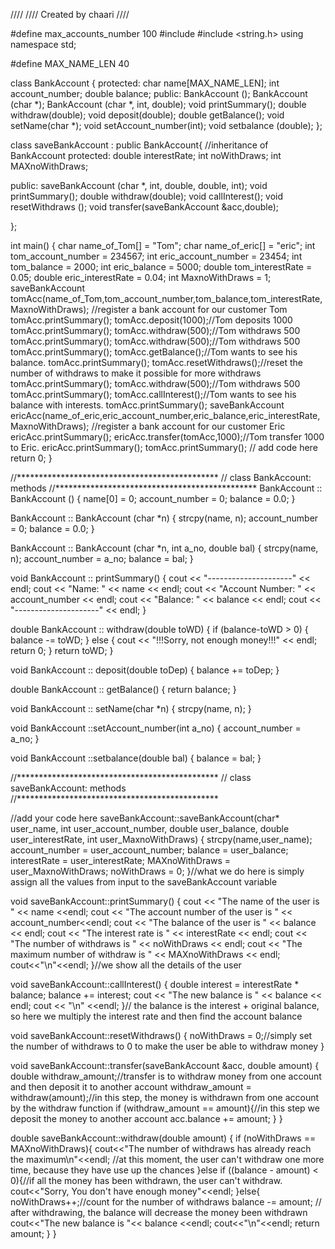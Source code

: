 ////
//// Created by chaari
////

#define max_accounts_number 100
#include <iostream>
#include <string.h>
using namespace std;

#define MAX_NAME_LEN 40

class BankAccount {
protected:
    char name[MAX_NAME_LEN];
    int  account_number;
    double balance;
public:
    BankAccount ();
    BankAccount (char *);
    BankAccount (char *, int, double);
    void printSummary();
    double withdraw(double);
    void deposit(double);
    double getBalance();
    void setName(char *);
    void setAccount_number(int);
    void setbalance (double);
};


class saveBankAccount : public BankAccount{ //inheritance of BankAccount
protected:
    double interestRate;
    int noWithDraws;
    int MAXnoWithDraws;

public:
    saveBankAccount (char *, int, double, double, int);
    void printSummary();
    double withdraw(double);
    void callInterest();
    void resetWithdraws ();
    void transfer(saveBankAccount &acc,double);

};

int main() {
    char name_of_Tom[] = "Tom";
    char name_of_eric[] = "eric";
    int tom_account_number = 234567;
    int eric_account_number = 23454;
    int tom_balance = 2000;
    int eric_balance = 5000;
    double tom_interestRate = 0.05;
    double eric_interestRate = 0.04;
    int MaxnoWithDraws = 1;
    saveBankAccount tomAcc(name_of_Tom,tom_account_number,tom_balance,tom_interestRate,MaxnoWithDraws);
    //register a bank account for our customer Tom
    tomAcc.printSummary();
    tomAcc.deposit(1000);//Tom deposits 1000
    tomAcc.printSummary();
    tomAcc.withdraw(500);//Tom withdraws 500
    tomAcc.printSummary();
    tomAcc.withdraw(500);//Tom withdraws 500
    tomAcc.printSummary();
    tomAcc.getBalance();//Tom wants to see his balance.
    tomAcc.printSummary();
    tomAcc.resetWithdraws();//reset the number of withdraws to make it possible for more withdraws
    tomAcc.printSummary();
    tomAcc.withdraw(500);//Tom withdraws 500
    tomAcc.printSummary();
    tomAcc.callInterest();//Tom wants to see his balance with interests.
    tomAcc.printSummary();
    saveBankAccount ericAcc(name_of_eric,eric_account_number,eric_balance,eric_interestRate,MaxnoWithDraws);
    //register a bank account for our customer Eric
    ericAcc.printSummary();
    ericAcc.transfer(tomAcc,1000);//Tom transfer 1000 to Eric.
    ericAcc.printSummary();
    tomAcc.printSummary();
// add code here
    return 0;
}

//**********************************************
// class BankAccount: methods
//**********************************************
BankAccount :: BankAccount () {
    name[0] = 0;
    account_number = 0;
    balance = 0.0;
}

BankAccount :: BankAccount (char *n) {
    strcpy(name, n);
    account_number = 0;
    balance = 0.0;
}

BankAccount :: BankAccount (char *n, int a_no, double bal) {
    strcpy(name, n);
    account_number = a_no;
    balance = bal;
}

void BankAccount :: printSummary() {
    cout << "---------------------" << endl;
    cout << "Name: " << name << endl;
    cout << "Account Number: " << account_number << endl;
    cout << "Balance: " << balance << endl;
    cout << "---------------------" << endl;
}

double BankAccount :: withdraw(double toWD) {
    if (balance-toWD > 0) {
        balance -= toWD;
    }
    else {
        cout << "!!!Sorry, not enough money!!!" << endl;
        return 0;
    }
    return toWD;
}

void BankAccount :: deposit(double toDep) {
    balance += toDep;
}

double BankAccount :: getBalance() {
    return balance;
}


void   BankAccount ::   setName(char *n) {
    strcpy(name, n);
}

void BankAccount ::setAccount_number(int a_no) {
    account_number = a_no;
}

void BankAccount ::setbalance(double bal) {
    balance = bal;
}

//**********************************************
// class saveBankAccount: methods
//**********************************************

//add your code here
saveBankAccount::saveBankAccount(char* user_name, int user_account_number, double user_balance, double user_interestRate, int user_MaxnoWithDraws)
{
    strcpy(name,user_name);
    account_number = user_account_number;
    balance = user_balance;
    interestRate = user_interestRate;
    MAXnoWithDraws = user_MaxnoWithDraws;
    noWithDraws = 0;
}//what we do here is simply assign all the values from input to the saveBankAccount variable

void saveBankAccount::printSummary() {
    cout << "The name of the user is " << name <<endl;
    cout << "The account number of the user is " << account_number<<endl;
    cout << "The balance of the user is " << balance << endl;
    cout << "The interest rate is " << interestRate << endl;
    cout << "The number of withdraws is " << noWithDraws << endl;
    cout << "The maximum number of withdraw is " << MAXnoWithDraws << endl;
    cout<<"\n"<<endl;
}//we show all the details of the user

void saveBankAccount::callInterest() {
    double interest = interestRate * balance;
    balance += interest;
    cout << "The new balance is " << balance << endl;
    cout << "\n" <<endl;
}// the balance is the interest + original balance, so here we multiply the interest rate and then find the account balance

void saveBankAccount::resetWithdraws() {
    noWithDraws = 0;//simply set the number of withdraws to 0 to make the user be able to  withdraw money
}

void saveBankAccount::transfer(saveBankAccount &acc, double amount) {
    double withdraw_amount;//transfer is to withdraw money from one account and then deposit it to another account
    withdraw_amount = withdraw(amount);//in this step, the money is withdrawn from one account by the withdraw function
    if (withdraw_amount == amount){//in this step we deposit the money to another account
        acc.balance += amount;
    }
}

double saveBankAccount::withdraw(double amount) {
    if (noWithDraws == MAXnoWithDraws){
        cout<<"The number of withdraws has already reach the maximum\n"<<endl;
//at this moment, the user can't withdraw one more time, because they have use up the chances
    }else if ((balance - amount) < 0){//if all the money has been withdrawn, the user can't withdraw.
        cout<<"Sorry, You don't have enough money"<<endl;
    }else{
        noWithDraws++;//count for the number of withdraws
        balance -=  amount; // after withdrawing, the balance will decrease the money been withdrawn
        cout<<"The new balance is "<< balance <<endl;
        cout<<"\n"<<endl;
        return amount;
    }
}
